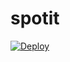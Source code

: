 # spotit
[![Deploy](https://www.herokucdn.com/deploy/button.svg)](https://heroku.com/deploy?template=https://github.com/SajuTrident/spotit)
